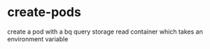 # create-pods
create a pod with a bq query storage read container which takes an environment variable
